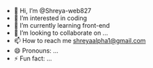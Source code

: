 - 👋 Hi, I’m @Shreya-web827
- 👀 I’m interested in coding 
- 🌱 I’m currently learning front-end
- 💞️ I’m looking to collaborate on ...
- 📫 How to reach me shreyaalpha1@gmail.com
- 😄 Pronouns: ...
- ⚡ Fun fact: ...

<!---
Shreya-web827/Shreya-web827 is a ✨ special ✨ repository because its `README.md` (this file) appears on your GitHub profile.
You can click the Preview link to take a look at your changes.
--->
